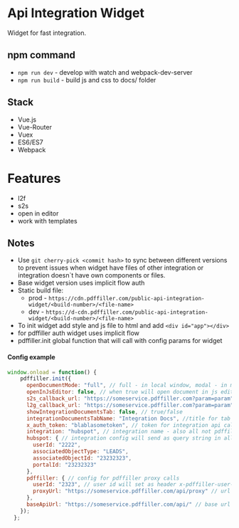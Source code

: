 # Api Integration Widget

Widget for fast integration.

## npm command

- `npm run dev` - develop with watch and webpack-dev-server
- `npm run build` - build js and css to docs/ folder

## Stack

- Vue.js
- Vue-Router
- Vuex
- ES6/ES7
- Webpack

# Features 
- l2f
- s2s
- open in editor
- work with templates

## Notes
- Use `git cherry-pick <commit hash>` to sync between different versions to prevent issues when widget have files of other
integration or integration doesn`t have own components or files.
- Base widget version uses implicit flow auth
- Static build file:
  - prod - `https://cdn.pdffiller.com/public-api-integration-widget/<build-number>/<file-name>`
  - dev - `https://d-cdn.pdffiller.com/public-api-integration-widget/<build-number>/<file-name>`
- To init widget add style and js file to html and add `<div id="app"></div>`
- for pdffiller auth widget uses implicit flow
- pdffiller.init global function that will call with config params for widget


#### Config example
```js
window.onload = function() {
    pdffiller.init({
      openDocumentMode: "full", // full - in local window, modal - in modal, window - in new window
      openInJsEditor: false, // when true will open document in js editor
      s2s_callback_url: "https://someservice.pdffiller.com?param=param", // s2s callback url
      l2g_callback_url: "https://someservice.pdffiller.com?param=param", // l2f callback url
      showIntegrationDocumentsTab: false, // true/false
      integrationDocumentsTabName: "Integration Docs", //title for tab
      x_auth_token: "blablasometoken", // token for integration api calls if provide will set header x-auth-token
      integration: "hubspot", // integration name - also all not pdffiller api endpoints will start with this name
      hubspot: { // integration config will send as query string in all requests
        userId: "2222",
        associatedObjectType: "LEADS",
        associatedObjectId: "23232323",
        portalId: "23232323"
      },
      pdffiller: { // config for pdffiller proxy calls
        userId: "2323", // user id will set as header x-pdffiller-user-id
        proxyUrl: "https://someservice.pdffiller.com/api/proxy" // url for calls to pdffiller api for which api call url will set as header x-proxy-url
      },
      baseApiUrl: "https://someservice.pdffiller.com/api/" // base url for not pdffiller api calls
    });
  };
```